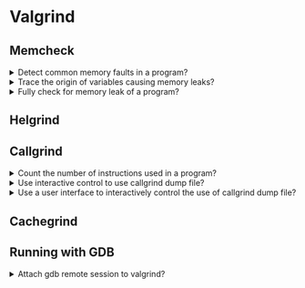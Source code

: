 # Valgrind

## Memcheck

<details>
<summary>Detect common memory faults in a program?</summary>

> Valgrind is capable of checking for memory leaks on a binary file.
>
> ```sh
> gcc -o program main.c
> valgrind ./program
> ``````
>
> To have a better output from Valgrind, compile with debug info:
>
> ```sh
> gcc -o program main.c -g3
> valgrind ./program
> ``````

> **Resources**
> - YouTube: C++ Weekly - Ep 86 - Valgrind

> **References**
> ---
</details>

<details>
<summary>Trace the origin of variables causing memory leaks?</summary>

> ```sh
> valgrind --track-origins ./program
> ``````
>
> ---
> **Resources**
> - YouTube: C++ Weekly - Ep 86 - Valgrind
> ---
> **References**
> ---
</details>

<details>
<summary>Fully check for memory leak of a program?</summary>

> ```sh
> valgrind --leak-check full ./program
> ``````
>
> ---
> **Resources**
> - YouTube: Detecting Memory Leaks With Valgrind
> ---
> **References**
> ---
</details>

## Helgrind

## Callgrind

<details>
<summary>Count the number of instructions used in a program?</summary>

> ```sh
> valgrind --tool callgrind ./program
> ``````
>
> ---
> **Resources**
> - YouTube: C++ Weekly - Ep 86 - Valgrind
> ---
> **References**
> ---
</details>

<details>
<summary>Use interactive control to use callgrind dump file?</summary>

> ```sh
> ``````
>
> ---
> **Resources**
> - YouTube: C++ Weekly - Ep 86 - Valgrind
> ---
> **References**
> ---
</details>

<details>
<summary>Use a user interface to interactively control the use of callgrind dump file?</summary>

> ```sh
> kcachegrind callgrind-dump.out.123
> ``````
>
> ---
> **Resources**
> - YouTube: C++ Weekly - Ep 86 - Valgrind
> ---
> **References**
> ---
</details>

## Cachegrind

## Running with GDB

<details>
<summary>Attach gdb remote session to valgrind?</summary>

> ```sh
> gdb ./program
> (gdb) set remote exec-file ./program
> (gdb) set sysroot /
> (gdb) target extended-remote | vgdb --multi --vargs -q
> (gdb) start
> (gdb) help valgrind
> (gdb) help memcheck
> (gdb) help helgrind
> ``````
>
> ---
> **Resources**
> - YouTube: Debugging memory issues with Valgrind and GDB - DevConf.CZ 2023
> ---
> **References**
---
</details>
